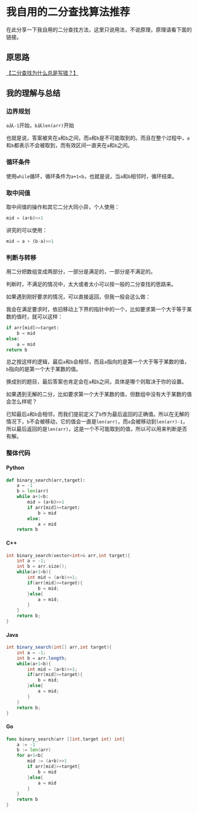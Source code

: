 # 我自用的二分查找算法推荐

在此分享一下我自用的二分查找方法，这里只说用法，不说原理，原理请看下面的链接。

## 原思路

[【二分查找为什么总是写错？】](https://www.bilibili.com/video/BV1d54y1q7k7/?share_source=copy_web&vd_source=ee5f5f62deebaad2520d5495cba1bc3f)

## 我的理解与总结

### 边界规划

`a`从`-1`开始，`b`从`len(arr)`开始

也就是说，答案被夹在`a`和`b`之间，而`a`和`b`是不可能取到的。而且在整个过程中，`a`和`b`都表示不会被取到，而有效区间一直夹在`a`和`b`之间。

### 循环条件

使用`while`循环，循环条件为`a+1<b`，也就是说，当`a`和`b`相邻时，循环结束。

### 取中间值

取中间值的操作和其它二分大同小异，个人使用：

```python
mid = (a+b)>>1
```

讲究的可以使用：

```python
mid = a + (b-a)>>1
```

### 判断与转移

用二分把数组变成两部分，一部分是满足的，一部分是不满足的。

判断时，不满足的情况中，太大或者太小可以按一般的二分查找的思路来。

如果遇到刚好要求的情况，可以直接返回，但我一般会这么做：

我会在满足要求时，依旧移动上下界的指针中的一个，比如要求第一个大于等于某数的值时，就可以这样：

```python
if arr[mid]>=target:
    b = mid
else:
    a = mid
return b
```

总之按这样的逻辑，最后`a`和`b`会相邻，而且`a`指向的是第一个大于等于某数的值，`b`指向的是第一个大于某数的值。

换成别的题目，最后答案也肯定会在`a`和`b`之间，具体是哪个则取决于你的设置。

如果遇到无解的二分，比如要求第一个大于某数的值，但数组中没有大于某数的值会怎么样呢？

已知最后`a`和`b`会相邻，而我们提前定义了`b`作为最后返回的正确值。所以在无解的情况下，`b`不会被移动，它的值会一直是`len(arr)`，而`a`会被移动到`len(arr)-1`，所以最后返回的是`len(arr)`，这是一个不可能取到的值，所以可以用来判断是否有解。

### 整体代码

#### Python

```python
def binary_search(arr,target):
    a = -1
    b = len(arr)
    while a+1<b:
        mid = (a+b)>>1
        if arr[mid]>=target:
            b = mid
        else:
            a = mid
    return b
```

#### C++

```cpp
int binary_search(vector<int>& arr,int target){
    int a = -1;
    int b = arr.size();
    while(a+1<b){
        int mid = (a+b)>>1;
        if(arr[mid]>=target){
            b = mid;
        }else{
            a = mid;
        }
    }
    return b;
}
```

#### Java

```java
int binary_search(int[] arr,int target){
    int a = -1;
    int b = arr.length;
    while(a+1<b){
        int mid = (a+b)>>1;
        if(arr[mid]>=target){
            b = mid;
        }else{
            a = mid;
        }
    }
    return b;
}
```

#### Go

```go
func binary_search(arr []int,target int) int{
    a := -1
    b := len(arr)
    for a+1<b{
        mid := (a+b)>>1
        if arr[mid]>=target{
            b = mid
        }else{
            a = mid
        }
    }
    return b
}
```
